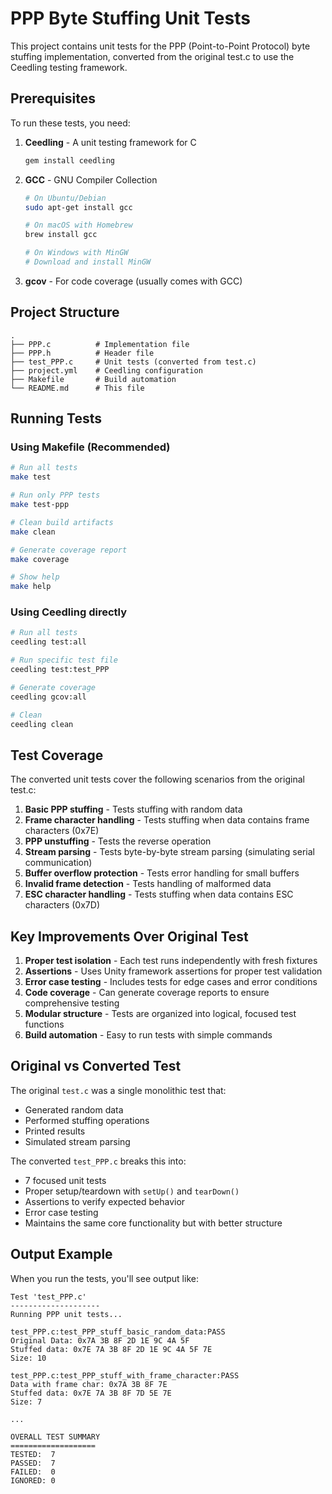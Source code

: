 # PPP Byte Stuffing Unit Tests

This project contains unit tests for the PPP (Point-to-Point Protocol) byte stuffing implementation, converted from the original test.c to use the Ceedling testing framework.

## Prerequisites

To run these tests, you need:

1. **Ceedling** - A unit testing framework for C
   ```bash
   gem install ceedling
   ```

2. **GCC** - GNU Compiler Collection
   ```bash
   # On Ubuntu/Debian
   sudo apt-get install gcc
   
   # On macOS with Homebrew
   brew install gcc
   
   # On Windows with MinGW
   # Download and install MinGW
   ```

3. **gcov** - For code coverage (usually comes with GCC)

## Project Structure

```
.
├── PPP.c          # Implementation file
├── PPP.h          # Header file
├── test_PPP.c     # Unit tests (converted from test.c)
├── project.yml    # Ceedling configuration
├── Makefile       # Build automation
└── README.md      # This file
```

## Running Tests

### Using Makefile (Recommended)
```bash
# Run all tests
make test

# Run only PPP tests
make test-ppp

# Clean build artifacts
make clean

# Generate coverage report
make coverage

# Show help
make help
```

### Using Ceedling directly
```bash
# Run all tests
ceedling test:all

# Run specific test file
ceedling test:test_PPP

# Generate coverage
ceedling gcov:all

# Clean
ceedling clean
```

## Test Coverage

The converted unit tests cover the following scenarios from the original test.c:

1. **Basic PPP stuffing** - Tests stuffing with random data
2. **Frame character handling** - Tests stuffing when data contains frame characters (0x7E)
3. **PPP unstuffing** - Tests the reverse operation
4. **Stream parsing** - Tests byte-by-byte stream parsing (simulating serial communication)
5. **Buffer overflow protection** - Tests error handling for small buffers
6. **Invalid frame detection** - Tests handling of malformed data
7. **ESC character handling** - Tests stuffing when data contains ESC characters (0x7D)

## Key Improvements Over Original Test

1. **Proper test isolation** - Each test runs independently with fresh fixtures
2. **Assertions** - Uses Unity framework assertions for proper test validation
3. **Error case testing** - Includes tests for edge cases and error conditions
4. **Code coverage** - Can generate coverage reports to ensure comprehensive testing
5. **Modular structure** - Tests are organized into logical, focused test functions
6. **Build automation** - Easy to run tests with simple commands

## Original vs Converted Test

The original `test.c` was a single monolithic test that:
- Generated random data
- Performed stuffing operations
- Printed results
- Simulated stream parsing

The converted `test_PPP.c` breaks this into:
- 7 focused unit tests
- Proper setup/teardown with `setUp()` and `tearDown()`
- Assertions to verify expected behavior
- Error case testing
- Maintains the same core functionality but with better structure

## Output Example

When you run the tests, you'll see output like:
```
Test 'test_PPP.c'
--------------------
Running PPP unit tests...

test_PPP.c:test_PPP_stuff_basic_random_data:PASS
Original Data: 0x7A 3B 8F 2D 1E 9C 4A 5F
Stuffed data: 0x7E 7A 3B 8F 2D 1E 9C 4A 5F 7E
Size: 10

test_PPP.c:test_PPP_stuff_with_frame_character:PASS
Data with frame char: 0x7A 3B 8F 7E
Stuffed data: 0x7E 7A 3B 8F 7D 5E 7E
Size: 7

...

OVERALL TEST SUMMARY
===================
TESTED:  7
PASSED:  7
FAILED:  0
IGNORED: 0 
